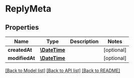 # ReplyMeta

## Properties
Name | Type | Description | Notes
------------ | ------------- | ------------- | -------------
**createdAt** | [**\DateTime**](\DateTime.md) |  | [optional] 
**modifiedAt** | [**\DateTime**](\DateTime.md) |  | [optional] 

[[Back to Model list]](../README.md#documentation-for-models) [[Back to API list]](../README.md#documentation-for-api-endpoints) [[Back to README]](../README.md)


